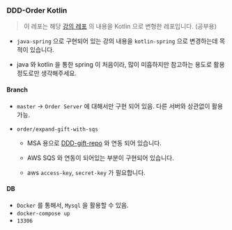 ### DDD-Order Kotlin 

> 이 레포는 해당 [강의 레포](https://github.com/gregshiny/example-order) 의 내용을 Kotlin 으로 변형한 레포입니다. (공부용)

- `java-spring` 으로 구현되어 있는 강의 내용을 `kotlin-spring` 으로 변경하는데 목적이 있습니다. 

- java 와 kotlin 을 통한 spring 이 처음이라, 많이 미흡하지만 참고하는 용도로 활용정도로만 생각해주세요.



#### Branch

- `master` -> `Order Server` 에 대해서만 구현 되어 있음. 다른 서버와 상관없이 활용가능.

- `order/expand-gift-with-sqs` 

  - MSA 용으로 [DDD-gift-repo](https://github.com/heojae/DDD-gift-kotlin) 와 연동 되어 있습니다. 

  - AWS SQS 와 연동이 되어있는 부분이 구현되어 있습니다. 
  - aws `access-key`, `secret-key` 가 필요합니다.



#### DB

- `Docker` 를 통해서, `Mysql` 을 활용할 수 있음.
- `docker-compose up`
- `13306`





